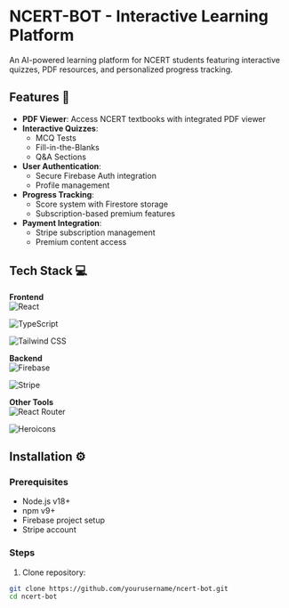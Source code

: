 # NCERT-BOT - Interactive Learning Platform

An AI-powered learning platform for NCERT students featuring interactive quizzes, PDF resources, and personalized progress tracking.

## Features 🚀

- **PDF Viewer**: Access NCERT textbooks with integrated PDF viewer
- **Interactive Quizzes**: 
  - MCQ Tests
  - Fill-in-the-Blanks
  - Q&A Sections
- **User Authentication**:
  - Secure Firebase Auth integration
  - Profile management
- **Progress Tracking**:
  - Score system with Firestore storage
  - Subscription-based premium features
- **Payment Integration**:
  - Stripe subscription management
  - Premium content access

## Tech Stack 💻

**Frontend**  
![React](https://img.shields.io/badge/React-18.2.0-blue?logo=react)

![TypeScript](https://img.shields.io/badge/TypeScript-5.0.0-blue?logo=typescript)

![Tailwind CSS](https://img.shields.io/badge/Tailwind_CSS-3.3.0-blue?logo=tailwind-css)

**Backend**  
![Firebase](https://img.shields.io/badge/Firebase-9.0.0-orange?logo=firebase)

![Stripe](https://img.shields.io/badge/Stripe-3.0.0-blue?logo=stripe)

**Other Tools**  
![React Router](https://img.shields.io/badge/React_Router-6.0.0-red)

![Heroicons](https://img.shields.io/badge/Heroicons-2.0.0-lightgrey)

## Installation ⚙️

### Prerequisites
- Node.js v18+
- npm v9+
- Firebase project setup
- Stripe account

### Steps
1. Clone repository:
```bash
git clone https://github.com/yourusername/ncert-bot.git
cd ncert-bot
```
